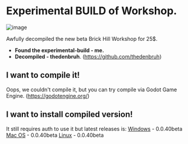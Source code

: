 # Experimental BUILD of Workshop.
![image](https://user-images.githubusercontent.com/83903792/182595889-7051752c-1689-40ce-afcc-3d4da2d3208e.png)

Awfully decompiled the new beta Brick Hill Workshop for 25$.

- **Found the experimental-build - me.**
- **Decompiled - thedenbruh**. (https://github.com/thedenbruh)

## I want to compile it!
Oops, we couldn't compile it, but you can try compile via Godot Game Engine. (https://godotengine.org/)

## I want to install compiled version!
It still requires auth to use it but latest releases is:
[Windows](https://github.com/cub-has-injected/brick-hill-workshop/releases/download/0.0.40beta/BrickHill.exe)  - 0.0.40beta
[Mac OS](https://github.com/cub-has-injected/brick-hill-workshop/releases/download/0.0.40beta/BrickHill.dmg) - 0.0.40beta
[Linux](https://github.com/cub-has-injected/brick-hill-workshop/releases/download/0.0.40beta/BrickHill.tar.gz) - 0.0.40beta
